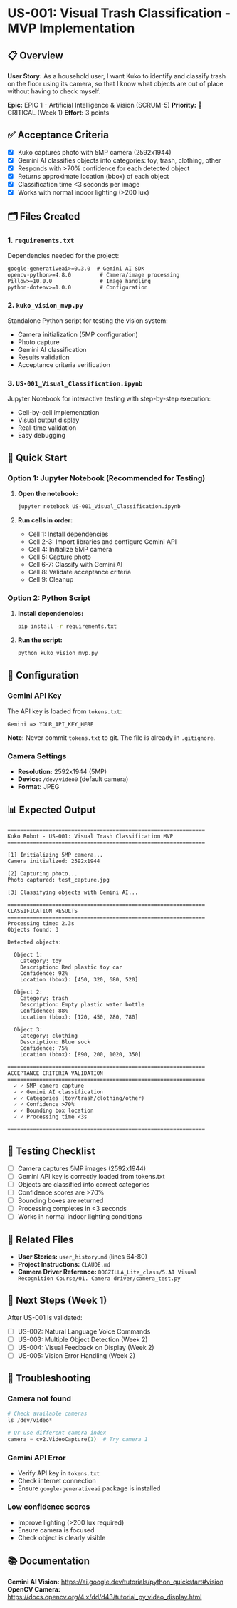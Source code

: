 # US-001: Visual Trash Classification - MVP Implementation

## 📋 Overview

**User Story:** As a household user, I want Kuko to identify and classify trash on the floor using its camera, so that I know what objects are out of place without having to check myself.

**Epic:** EPIC 1 - Artificial Intelligence & Vision (SCRUM-5)
**Priority:** 🔴 CRITICAL (Week 1)
**Effort:** 3 points

## ✅ Acceptance Criteria

- [x] Kuko captures photo with 5MP camera (2592x1944)
- [x] Gemini AI classifies objects into categories: toy, trash, clothing, other
- [x] Responds with >70% confidence for each detected object
- [x] Returns approximate location (bbox) of each object
- [x] Classification time <3 seconds per image
- [x] Works with normal indoor lighting (>200 lux)

## 🗂️ Files Created

### 1. `requirements.txt`
Dependencies needed for the project:
```
google-generativeai>=0.3.0  # Gemini AI SDK
opencv-python>=4.8.0         # Camera/image processing
Pillow>=10.0.0               # Image handling
python-dotenv>=1.0.0         # Configuration
```

### 2. `kuko_vision_mvp.py`
Standalone Python script for testing the vision system:
- Camera initialization (5MP configuration)
- Photo capture
- Gemini AI classification
- Results validation
- Acceptance criteria verification

### 3. `US-001_Visual_Classification.ipynb`
Jupyter Notebook for interactive testing with step-by-step execution:
- Cell-by-cell implementation
- Visual output display
- Real-time validation
- Easy debugging

## 🚀 Quick Start

### Option 1: Jupyter Notebook (Recommended for Testing)

1. **Open the notebook:**
   ```bash
   jupyter notebook US-001_Visual_Classification.ipynb
   ```

2. **Run cells in order:**
   - Cell 1: Install dependencies
   - Cell 2-3: Import libraries and configure Gemini API
   - Cell 4: Initialize 5MP camera
   - Cell 5: Capture photo
   - Cell 6-7: Classify with Gemini AI
   - Cell 8: Validate acceptance criteria
   - Cell 9: Cleanup

### Option 2: Python Script

1. **Install dependencies:**
   ```bash
   pip install -r requirements.txt
   ```

2. **Run the script:**
   ```bash
   python kuko_vision_mvp.py
   ```

## 🔧 Configuration

### Gemini API Key
The API key is loaded from `tokens.txt`:
```
Gemini => YOUR_API_KEY_HERE
```
**Note:** Never commit `tokens.txt` to git. The file is already in `.gitignore`.

### Camera Settings
- **Resolution:** 2592x1944 (5MP)
- **Device:** `/dev/video0` (default camera)
- **Format:** JPEG

## 📊 Expected Output

```
==============================================================
Kuko Robot - US-001: Visual Trash Classification MVP
==============================================================

[1] Initializing 5MP camera...
Camera initialized: 2592x1944

[2] Capturing photo...
Photo captured: test_capture.jpg

[3] Classifying objects with Gemini AI...

==============================================================
CLASSIFICATION RESULTS
==============================================================
Processing time: 2.3s
Objects found: 3

Detected objects:

  Object 1:
    Category: toy
    Description: Red plastic toy car
    Confidence: 92%
    Location (bbox): [450, 320, 680, 520]

  Object 2:
    Category: trash
    Description: Empty plastic water bottle
    Confidence: 88%
    Location (bbox): [120, 450, 280, 780]

  Object 3:
    Category: clothing
    Description: Blue sock
    Confidence: 75%
    Location (bbox): [890, 200, 1020, 350]

==============================================================
ACCEPTANCE CRITERIA VALIDATION
==============================================================
  ✓ ✓ 5MP camera capture
  ✓ ✓ Gemini AI classification
  ✓ ✓ Categories (toy/trash/clothing/other)
  ✓ ✓ Confidence >70%
  ✓ ✓ Bounding box location
  ✓ ✓ Processing time <3s

==============================================================
```

## 🧪 Testing Checklist

- [ ] Camera captures 5MP images (2592x1944)
- [ ] Gemini API key is correctly loaded from tokens.txt
- [ ] Objects are classified into correct categories
- [ ] Confidence scores are >70%
- [ ] Bounding boxes are returned
- [ ] Processing completes in <3 seconds
- [ ] Works in normal indoor lighting conditions

## 🔗 Related Files

- **User Stories:** `user_history.md` (lines 64-80)
- **Project Instructions:** `CLAUDE.md`
- **Camera Driver Reference:** `DOGZILLA_Lite_class/5.AI Visual Recognition Course/01. Camera driver/camera_test.py`

## 📝 Next Steps (Week 1)

After US-001 is validated:
- [ ] US-002: Natural Language Voice Commands
- [ ] US-003: Multiple Object Detection (Week 2)
- [ ] US-004: Visual Feedback on Display (Week 2)
- [ ] US-005: Vision Error Handling (Week 2)

## 🐛 Troubleshooting

### Camera not found
```python
# Check available cameras
ls /dev/video*

# Or use different camera index
camera = cv2.VideoCapture(1)  # Try camera 1
```

### Gemini API Error
- Verify API key in `tokens.txt`
- Check internet connection
- Ensure `google-generativeai` package is installed

### Low confidence scores
- Improve lighting (>200 lux required)
- Ensure camera is focused
- Check object is clearly visible

## 📚 Documentation

**Gemini AI Vision:** https://ai.google.dev/tutorials/python_quickstart#vision
**OpenCV Camera:** https://docs.opencv.org/4.x/dd/d43/tutorial_py_video_display.html
